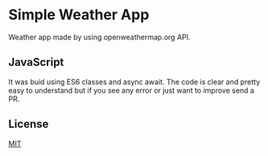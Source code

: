 # Simple Weather App

Weather app made by using openweathermap.org API.


## JavaScript

It was buid using ES6 classes and async await. The code is clear and pretty easy to understand but if you see any error or just want to improve send a PR.

## License
[MIT](https://choosealicense.com/licenses/mit/)